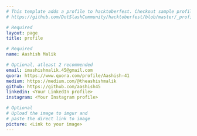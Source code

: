 ```yaml
---
# This template adds a profile to hacktoberfest. Checkout sample profile at
# https://github.com/DotSlashCommunity/hacktoberfest/blob/master/_profile/ksdme.md

# Required
layout: page
title: profile

# Required
name: Aashish Malik

# Optional, atleast 2 recommended
email: imashishmalik.45@gmail.com
quora: https://www.quora.com/profile/Aashish-41
medium: https://medium.com/@theashishmalik
github: https://github.com/aashish45
linkedin: <Your LinkedIn profile>
instagram: <Your Instagram profile>

# Optional
# Upload the image to imgur and
# paste the direct link to image
picture: <Link to your image>
---
```

